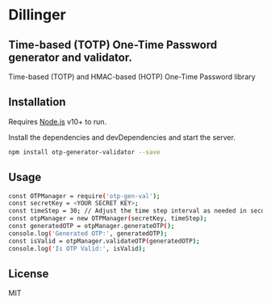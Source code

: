 # Dillinger
## Time-based (TOTP) One-Time Password generator and validator.
Time-based (TOTP) and HMAC-based (HOTP)  One-Time Password library


## Installation

Requires [Node.js](https://nodejs.org/) v10+ to run.

Install the dependencies and devDependencies and start the server.

```sh
npm install otp-generator-validator --save
```

## Usage

```sh
const OTPManager = require('otp-gen-val');
const secretKey = <YOUR SECRET KEY>;
const timeStep = 30; // Adjust the time step interval as needed in seconds
const otpManager = new OTPManager(secretKey, timeStep);
const generatedOTP = otpManager.generateOTP();
console.log('Generated OTP:', generatedOTP);
const isValid = otpManager.validateOTP(generatedOTP);
console.log('Is OTP Valid:', isValid);
```


## License
MIT
